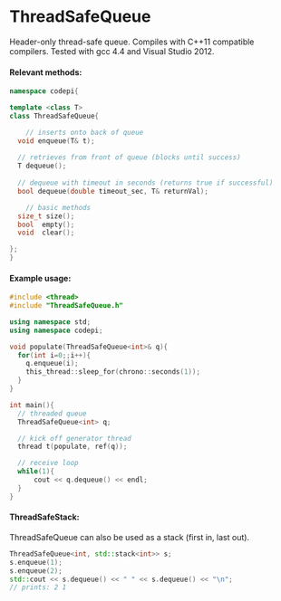 # ThreadSafeQueue
Header-only thread-safe queue.  Compiles with C++11 compatible compilers.  Tested with gcc 4.4 and Visual Studio 2012.

#### Relevant methods:
```cpp
namespace codepi{

template <class T>
class ThreadSafeQueue{

	// inserts onto back of queue  
  void enqueue(T& t);
  
  // retrieves from front of queue (blocks until success)
  T dequeue();
  
  // dequeue with timeout in seconds (returns true if successful)
  bool dequeue(double timeout_sec, T& returnVal);

	// basic methods  
  size_t size();
  bool  empty();
  void  clear();

};
}
```

#### Example usage:
```cpp
#include <thread>
#include "ThreadSafeQueue.h"

using namespace std;
using namespace codepi;

void populate(ThreadSafeQueue<int>& q){
  for(int i=0;;i++){
    q.enqueue(i);
    this_thread::sleep_for(chrono::seconds(1));
  }
}

int main(){
  // threaded queue
  ThreadSafeQueue<int> q;

  // kick off generator thread
  thread t(populate, ref(q));

  // receive loop
  while(1){
      cout << q.dequeue() << endl;
  }
}
```

#### ThreadSafeStack:

ThreadSafeQueue can also be used as a stack (first in, last out).

```cpp
ThreadSafeQueue<int, std::stack<int>> s;
s.enqueue(1);
s.enqueue(2);
std::cout << s.dequeue() << " " << s.dequeue() << "\n";
// prints: 2 1
```
